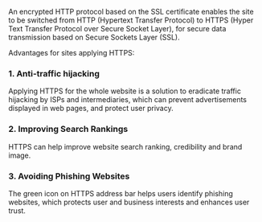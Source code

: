 An encrypted HTTP protocol based on the SSL certificate enables the site to be switched from HTTP (Hypertext Transfer Protocol) to HTTPS (Hyper Text Transfer Protocol over Secure Socket Layer), for secure data transmission based on Secure Sockets Layer (SSL).

Advantages for sites applying HTTPS:

### 1. Anti-traffic hijacking
Applying HTTPS for the whole website is a solution to eradicate traffic hijacking by ISPs and intermediaries, which can prevent advertisements displayed in web pages, and protect user privacy.

### 2. Improving Search Rankings
HTTPS can help improve website search ranking, credibility and brand image.

### 3. Avoiding Phishing Websites
The green icon on HTTPS address bar helps users identify phishing websites, which protects user and business interests and enhances user trust.
